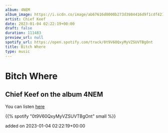```yaml
---
album: 4NEM
album_image: https://i.scdn.co/image/ab67616d0000b273d3984416d9f1cdf42163ab91
artist: Chief Keef
date: 2023-01-04 02:22:19+00:00
draft: false
duration: 111483
preview_url: null
spotify_url: https://open.spotify.com/track/0t9V60QxyMyVZSUVTBgOnt
title: Bitch Where
type: music
---
```



# Bitch Where

## Chief Keef on the album 4NEM

You can listen [here](https://open.spotify.com/track/0t9V60QxyMyVZSUVTBgOnt)

{{% spotify "0t9V60QxyMyVZSUVTBgOnt" small %}}

added on 2023-01-04 02:22:19+00:00